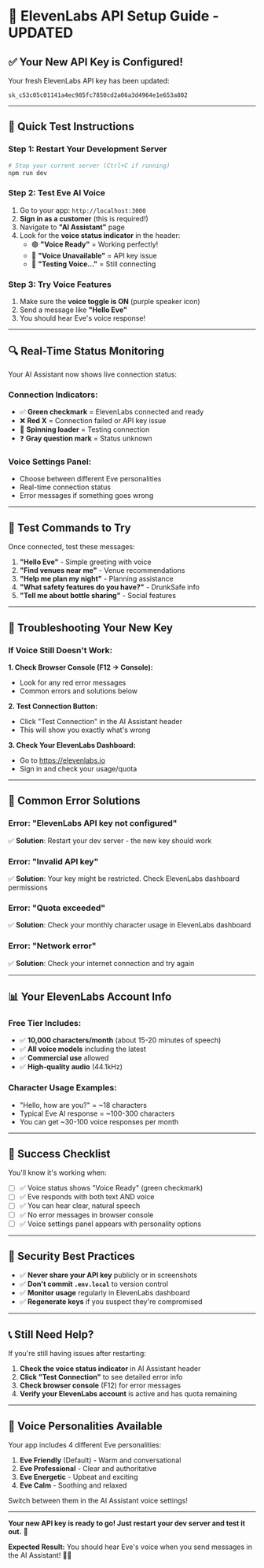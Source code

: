# 🎤 ElevenLabs API Setup Guide - UPDATED

## ✅ **Your New API Key is Configured!**

Your fresh ElevenLabs API key has been updated:
```
sk_c53c05c01141a4ec985fc7850cd2a06a3d4964e1e653a802
```

---

## 🚀 **Quick Test Instructions**

### **Step 1: Restart Your Development Server**
```bash
# Stop your current server (Ctrl+C if running)
npm run dev
```

### **Step 2: Test Eve AI Voice**
1. Go to your app: `http://localhost:3000`
2. **Sign in as a customer** (this is required!)
3. Navigate to **"AI Assistant"** page
4. Look for the **voice status indicator** in the header:
   - 🟢 **"Voice Ready"** = Working perfectly!
   - 🔴 **"Voice Unavailable"** = API key issue
   - 🔵 **"Testing Voice..."** = Still connecting

### **Step 3: Try Voice Features**
1. Make sure the **voice toggle is ON** (purple speaker icon)
2. Send a message like **"Hello Eve"**
3. You should hear Eve's voice response!

---

## 🔍 **Real-Time Status Monitoring**

Your AI Assistant now shows live connection status:

### **Connection Indicators:**
- ✅ **Green checkmark** = ElevenLabs connected and ready
- ❌ **Red X** = Connection failed or API key issue
- 🔄 **Spinning loader** = Testing connection
- ❓ **Gray question mark** = Status unknown

### **Voice Settings Panel:**
- Choose between different Eve personalities
- Real-time connection status
- Error messages if something goes wrong

---

## 🎯 **Test Commands to Try**

Once connected, test these messages:

1. **"Hello Eve"** - Simple greeting with voice
2. **"Find venues near me"** - Venue recommendations
3. **"Help me plan my night"** - Planning assistance
4. **"What safety features do you have?"** - DrunkSafe info
5. **"Tell me about bottle sharing"** - Social features

---

## 🔧 **Troubleshooting Your New Key**

### **If Voice Still Doesn't Work:**

**1. Check Browser Console (F12 → Console):**
- Look for any red error messages
- Common errors and solutions below

**2. Test Connection Button:**
- Click "Test Connection" in the AI Assistant header
- This will show you exactly what's wrong

**3. Check Your ElevenLabs Dashboard:**
- Go to https://elevenlabs.io
- Sign in and check your usage/quota

---

## 🚨 **Common Error Solutions**

### **Error: "ElevenLabs API key not configured"**
✅ **Solution**: Restart your dev server - the new key should work

### **Error: "Invalid API key"**
✅ **Solution**: Your key might be restricted. Check ElevenLabs dashboard permissions

### **Error: "Quota exceeded"**
✅ **Solution**: Check your monthly character usage in ElevenLabs dashboard

### **Error: "Network error"**
✅ **Solution**: Check your internet connection and try again

---

## 📊 **Your ElevenLabs Account Info**

### **Free Tier Includes:**
- ✅ **10,000 characters/month** (about 15-20 minutes of speech)
- ✅ **All voice models** including the latest
- ✅ **Commercial use** allowed
- ✅ **High-quality audio** (44.1kHz)

### **Character Usage Examples:**
- "Hello, how are you?" = ~18 characters
- Typical Eve AI response = ~100-300 characters
- You can get ~30-100 voice responses per month

---

## 🎉 **Success Checklist**

You'll know it's working when:
- [ ] ✅ Voice status shows "Voice Ready" (green checkmark)
- [ ] ✅ Eve responds with both text AND voice
- [ ] ✅ You can hear clear, natural speech
- [ ] ✅ No error messages in browser console
- [ ] ✅ Voice settings panel appears with personality options

---

## 🔐 **Security Best Practices**

- ✅ **Never share your API key** publicly or in screenshots
- ✅ **Don't commit `.env.local`** to version control
- ✅ **Monitor usage** regularly in ElevenLabs dashboard
- ✅ **Regenerate keys** if you suspect they're compromised

---

## 📞 **Still Need Help?**

If you're still having issues after restarting:

1. **Check the voice status indicator** in AI Assistant header
2. **Click "Test Connection"** to see detailed error info
3. **Check browser console** (F12) for error messages
4. **Verify your ElevenLabs account** is active and has quota remaining

---

## 🎵 **Voice Personalities Available**

Your app includes 4 different Eve personalities:

1. **Eve Friendly** (Default) - Warm and conversational
2. **Eve Professional** - Clear and authoritative  
3. **Eve Energetic** - Upbeat and exciting
4. **Eve Calm** - Soothing and relaxed

Switch between them in the AI Assistant voice settings!

---

**Your new API key is ready to go! Just restart your dev server and test it out.** 🚀

**Expected Result:** You should hear Eve's voice when you send messages in the AI Assistant! 🎤✨